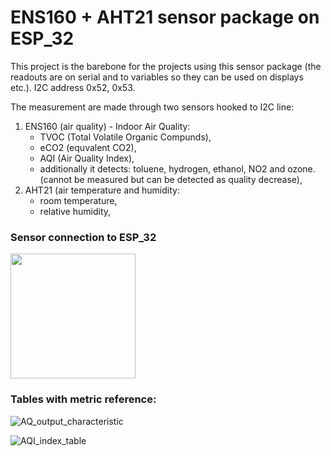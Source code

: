 # ENS160 + AHT21 sensor package on ESP_32

This project is the barebone for the projects using this sensor package (the readouts are on serial and to variables so they can be used on displays etc.). I2C address 0x52, 0x53.

The measurement are made through two sensors hooked to I2C line:
1. ENS160 (air quality) - Indoor Air Quality:
     - TVOC (Total Volatile Organic Compunds),
     - eCO2 (equvalent CO2),
     - AQI (Air Quality Index),
     - additionally it detects: toluene, hydrogen, ethanol, NO2 and ozone. (cannot be measured but can be detected as quality decrease), 
3. AHT21 (air temperature and humidity:
    - room temperature,
    - relative humidity,

### Sensor connection to ESP_32

<!--![sensor_connections](https://github.com/RobertNeat/Sensor-air-quality-ENS160---AHT21/assets/47086490/f3f5fd03-9fae-4578-afad-f89bc2c3a3bf)-->
<img src="https://github.com/RobertNeat/Sensor-air-quality-ENS160---AHT21/assets/47086490/f3f5fd03-9fae-4578-afad-f89bc2c3a3bf" width="200"/>


### Tables with metric reference:  
![AQ_output_characteristic](https://github.com/RobertNeat/Sensor-air-quality-ENS160---AHT21/assets/47086490/87f38750-e519-4ae5-9a89-295a61460a9b)
 
![AQI_index_table](https://github.com/RobertNeat/Sensor-air-quality-ENS160---AHT21/assets/47086490/6e4fc663-ea0d-4533-bf13-ee79a424bc00)



